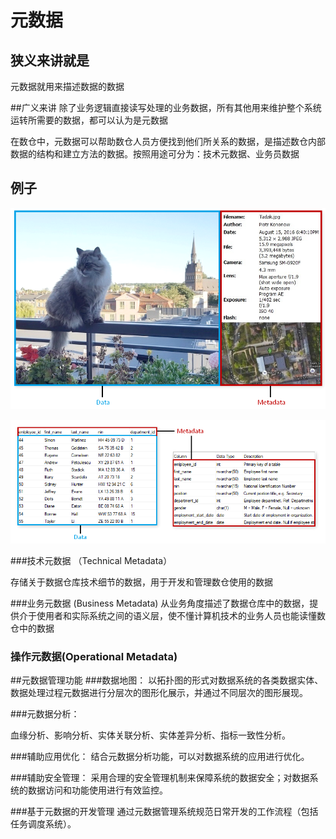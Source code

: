 # 元数据

## 狭义来讲就是
元数据就用来描述数据的数据

##广义来讲
除了业务逻辑直接读写处理的业务数据，所有其他用来维护整个系统运转所需要的数据，都可以认为是元数据

在数仓中，元数据可以帮助数仓人员方便找到他们所关系的数据，是描述数仓内部数据的结构和建立方法的数据。按照用途可分为：技术元数据、业务员数据

## 例子

![](Images/8.png)

![](Images/9.png)


###技术元数据 （Technical Metadata）

存储关于数据仓库技术细节的数据，用于开发和管理数仓使用的数据

###业务元数据 (Business Metadata)
从业务角度描述了数据仓库中的数据，提供介于使用者和实际系统之间的语义层，使不懂计算机技术的业务人员也能读懂数仓中的数据

### 操作元数据(Operational Metadata)

##元数据管理功能
###数据地图：
以拓扑图的形式对数据系统的各类数据实体、数据处理过程元数据进行分层次的图形化展示，并通过不同层次的图形展现。

###元数据分析：

血缘分析、影响分析、实体关联分析、实体差异分析、指标一致性分析。

###辅助应用优化：
结合元数据分析功能，可以对数据系统的应用进行优化。

###辅助安全管理：
采用合理的安全管理机制来保障系统的数据安全；对数据系统的数据访问和功能使用进行有效监控。

###基于元数据的开发管理
通过元数据管理系统规范日常开发的工作流程（包括任务调度系统）。
